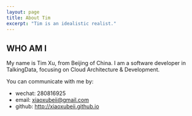 ```yaml
---
layout: page
title: About Tim
excerpt: "Tim is an idealistic realist."
---
```


## WHO AM I

My name is Tim Xu, from Beijing of China. I am a software developer in TalkingData, focusing on Cloud Architecture & Development. 

You can communicate with me by:

- wechat: 280816925
- email: xiaoxubeii@gmail.com
- github: http://xiaoxubeii.github.io

